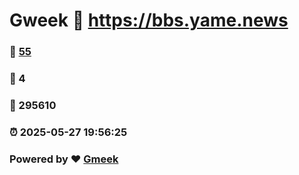 # Gweek :link: https://bbs.yame.news 
### :page_facing_up: [55](https://bbs.yame.news/tag.html) 
### :speech_balloon: 4 
### :hibiscus: 295610 
### :alarm_clock: 2025-05-27 19:56:25 
### Powered by :heart: [Gmeek](https://github.com/Meekdai/Gmeek)
